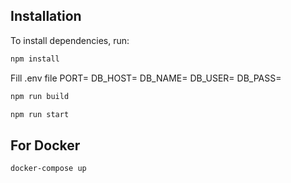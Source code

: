 ## Installation

To install dependencies, run:

```bash
npm install
```

Fill .env file
PORT=
DB_HOST=
DB_NAME=
DB_USER=
DB_PASS=

```bash
npm run build
```

```bash
npm run start
```
## For Docker

```bash
docker-compose up
```
